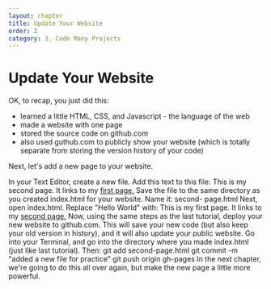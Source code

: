 ```yaml
---
layout: chapter
title: Update Your Website
order: 2
category: 3. Code Many Projects
---
```


# Update Your Website

OK, to recap, you just did this:

  * learned a little HTML, CSS, and Javascript - the language of the web
  * made a website with one page
  * stored the source code on github.com
  * also used guthub.com to publicly show your website (which is totally separate from storing the version history of your code)

Next, let's add a new page to your website.

In your Text Editor, create a new file. Add this text to this file: This is my
second page. It links to my [first page.](./index.html) Save the file to the
same directory as you created index.html for your website. Name it: second-
page.html Next, open index.html. Replace "Hello World" with: This is my first
page. It links to my [second page.](./second-page.html) Now, using the same
steps as the last tutorial, deploy your new website to github.com. This will
save your new code (but also keep your old version in history), and it will
also update your public website. Go into your Terminal, and go into the
directory where you made index.html (just like last tutorial). Then: git add
second-page.html git commit -m "added a new file for practice" git push origin
gh-pages In the next chapter, we're going to do this all over again, but make
the new page a little more powerful.

